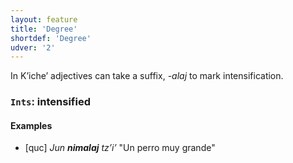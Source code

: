 ```yaml
---
layout: feature
title: 'Degree'
shortdef: 'Degree'
udver: '2'
---
```


In Kʼicheʼ adjectives can take a suffix, *-alaj* to mark intensification.

### <a name="Ints">`Ints`</a>: intensified

#### Examples

* [quc] _Jun <b>nimalaj</b> tzʼiʼ_ "Un perro muy grande"
<!-- Interlanguage links updated Pá kvě 14 11:08:31 CEST 2021 -->
